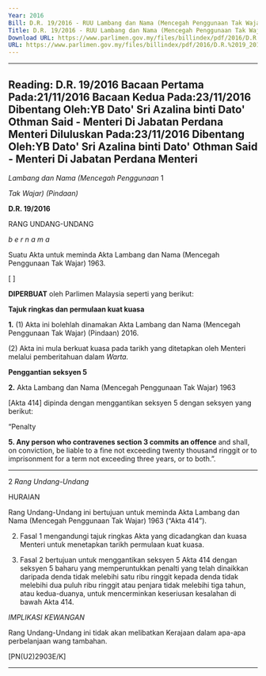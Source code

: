 ```yaml
---
Year: 2016
Bill: D.R. 19/2016 - RUU Lambang dan Nama (Mencegah Penggunaan Tak Wajar) (Pindaan) 2016 (Lulus)
Title: D.R. 19/2016 - RUU Lambang dan Nama (Mencegah Penggunaan Tak Wajar) (Pindaan) 2016 (Lulus)
Download URL: https://www.parlimen.gov.my/files/billindex/pdf/2016/D.R.%2019_2016_bm.pdf
URL: https://www.parlimen.gov.my/files/billindex/pdf/2016/D.R.%2019_2016_bm.pdf
---
```

---
Reading:
D.R. 19/2016
Bacaan Pertama Pada:21/11/2016
Bacaan Kedua Pada:23/11/2016
Dibentang Oleh:YB Dato' Sri Azalina binti Dato' Othman Said - Menteri Di Jabatan Perdana Menteri
Diluluskan Pada:23/11/2016
Dibentang Oleh:YB Dato' Sri Azalina binti Dato' Othman Said - Menteri Di Jabatan Perdana Menteri
---

_Lambang dan Nama (Mencegah Penggunaan_ 1

_Tak Wajar) (Pindaan)_

**D.R. 19/2016**

RANG UNDANG-UNDANG

_b e r n a m a_

Suatu Akta untuk meminda Akta Lambang dan Nama (Mencegah
Penggunaan Tak Wajar) 1963.

[ ]

**DIPERBUAT** oleh Parlimen Malaysia seperti yang berikut:

**Tajuk ringkas dan permulaan kuat kuasa**

**1.** (1) Akta ini bolehlah dinamakan Akta Lambang dan Nama
(Mencegah Penggunaan Tak Wajar) (Pindaan) 2016.

(2) Akta ini mula berkuat kuasa pada tarikh yang ditetapkan
oleh Menteri melalui pemberitahuan dalam _Warta._

**Penggantian seksyen 5**

**2.** Akta Lambang dan Nama (Mencegah Penggunaan Tak Wajar) 1963

[Akta 414] dipinda dengan menggantikan seksyen 5 dengan
seksyen yang berikut:

“Penalty

**5. Any person who contravenes section 3 commits an offence**
and shall, on conviction, be liable to a fine not exceeding
twenty thousand ringgit or to imprisonment for a term not
exceeding three years, or to both.”.


-----

2 _Rang Undang-Undang_

HURAIAN

Rang Undang-Undang ini bertujuan untuk meminda Akta Lambang dan Nama
(Mencegah Penggunaan Tak Wajar) 1963 (“Akta 414”).

2. Fasal 1 mengandungi tajuk ringkas Akta yang dicadangkan dan kuasa
Menteri untuk menetapkan tarikh permulaan kuat kuasa.

3. Fasal 2 bertujuan untuk menggantikan seksyen 5 Akta 414 dengan
seksyen 5 baharu yang memperuntukkan penalti yang telah dinaikkan daripada
denda tidak melebihi satu ribu ringgit kepada denda tidak melebihi dua puluh
ribu ringgit atau penjara tidak melebihi tiga tahun, atau kedua-duanya, untuk
mencerminkan keseriusan kesalahan di bawah Akta 414.

_IMPLIKASI KEWANGAN_

Rang Undang-Undang ini tidak akan melibatkan Kerajaan dalam apa-apa
perbelanjaan wang tambahan.

[PN(U2)2903E/K]


-----


